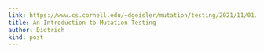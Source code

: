 ```yaml
---
link: https://www.cs.cornell.edu/~dgeisler/mutation/testing/2021/11/01/mutation-testing1.html
title: An Introduction to Mutation Testing
author: Dietrich
kind: post
---
```

